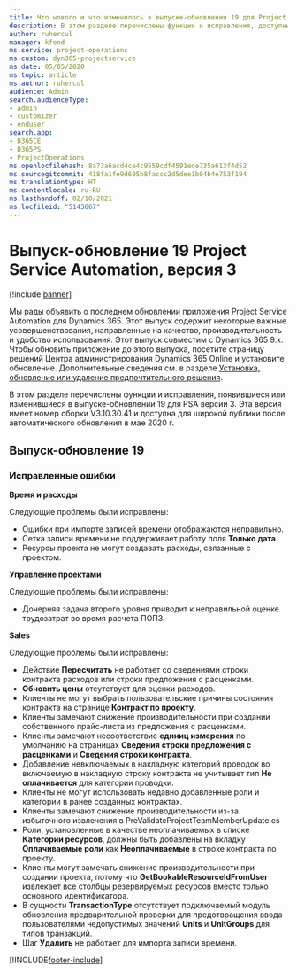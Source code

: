 ```yaml
---
title: Что нового и что изменилось в выпуске-обновлении 19 для Project Service Automation версии 3
description: В этом разделе перечислены функции и исправления, доступные в выпуске-обновлении 19 для Project Service Automation версии 3.
author: ruhercul
manager: kfend
ms.service: project-operations
ms.custom: dyn365-projectservice
ms.date: 05/05/2020
ms.topic: article
ms.author: ruhercul
audience: Admin
search.audienceType:
- admin
- customizer
- enduser
search.app:
- D365CE
- D365PS
- ProjectOperations
ms.openlocfilehash: 8a73a6acd4ce4c9559cdf4591ede735a613f4d52
ms.sourcegitcommit: 418fa1fe9d605b8faccc2d5dee1b04b4e753f194
ms.translationtype: HT
ms.contentlocale: ru-RU
ms.lasthandoff: 02/10/2021
ms.locfileid: "5143667"
---
```

# <a name="project-service-automation-update-release-19-v3"></a>Выпуск-обновление 19 Project Service Automation, версия 3

[!include [banner](../includes/psa-now-project-operations.md)]

Мы рады объявить о последнем обновлении приложения Project Service Automation для Dynamics 365. Этот выпуск содержит некоторые важные усовершенствования, направленные на качество, производительность и удобство использования. Этот выпуск совместим с Dynamics 365 9.x. Чтобы обновить приложение до этого выпуска, посетите страницу решений Центра администрирования Dynamics 365 Online и установите обновление. Дополнительные сведения см. в разделе [Установка, обновление или удаление предпочтительного решения](https://docs.microsoft.com/power-platform/admin/install-remove-preferred-solution).

В этом разделе перечислены функции и исправления, появившиеся или изменившиеся в выпуске-обновлении 19 для PSA версии 3. Эта версия имеет номер сборки V3.10.30.41 и доступна для широкой публики после автоматического обновления в мае 2020 г.

## <a name="update-release-19"></a>Выпуск-обновление 19

### <a name="bug-fixes"></a>Исправленные ошибки

**Время и расходы**

Следующие проблемы были исправлены: 

- Ошибки при импорте записей времени отображаются неправильно.
- Сетка записи времени не поддерживает работу поля **Только дата**.
- Ресурсы проекта не могут создавать расходы, связанные с проектом.

**Управление проектами**

Следующие проблемы были исправлены: 

-  Дочерняя задача второго уровня приводит к неправильной оценке трудозатрат во время расчета ПОПЗ.

**Sales**

Следующие проблемы были исправлены: 

- Действие **Пересчитать** не работает со сведениями строки контракта расходов или строки предложения с расценками.
- **Обновить цены** отсутствует для оценки расходов.
-  Клиенты не могут выбрать пользовательские причины состояния контракта на странице **Контракт по проекту**.
- Клиенты замечают снижение производительности при создании собственного прайс-листа из предложения с расценками.
- Клиенты замечают несоответствие **единиц измерения** по умолчанию на страницах **Сведения строки предложения с расценками** и **Сведения строки контракта**.
- Добавление невключаемых в накладную категорий проводок во включаемую в накладную строку контракта не учитывает тип **Не оплачивается** для категории проводки.
- Клиенты не могут использовать недавно добавленные роли и категории в ранее созданных контрактах.
- Клиенты замечают снижение производительности из-за избыточного извлечения в PreValidateProjectTeamMemberUpdate.cs
- Роли, установленные в качестве неоплачиваемых в списке **Категории ресурсов**, должны быть добавлены на вкладку **Оплачиваемые роли** как **Неоплачиваемые** в строке контракта по проекту.
- Клиенты могут замечать снижение производительности при создании проекта, потому что **GetBookableResourceIdFromUser** извлекает все столбцы резервируемых ресурсов вместо только основного идентификатора.
- В сущности **TransactionType** отсутствует подключаемый модуль обновления предварительной проверки для предотвращения ввода пользователями недопустимых значений **Units** и **UnitGroups** для типов транзакций.
- Шаг **Удалить** не работает для импорта записи времени.


[!INCLUDE[footer-include](../includes/footer-banner.md)]